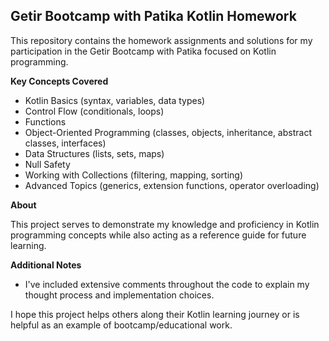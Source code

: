 ## Getir Bootcamp with Patika Kotlin Homework 

This repository contains the homework assignments and solutions for my participation in the Getir Bootcamp with Patika focused on Kotlin programming.

**Key Concepts Covered**

* Kotlin Basics (syntax, variables, data types)
* Control Flow (conditionals, loops)
* Functions
* Object-Oriented Programming (classes, objects, inheritance, abstract classes, interfaces)
* Data Structures (lists, sets, maps)
* Null Safety
* Working with Collections (filtering, mapping, sorting)
* Advanced Topics (generics, extension functions, operator overloading)

**About**

This project serves to demonstrate my knowledge and proficiency in Kotlin programming concepts while also acting as a reference guide for future learning.

**Additional Notes**

* I've included extensive comments throughout the code to explain my thought process and implementation choices.

I hope this project helps others along their Kotlin learning journey or is helpful as an example of bootcamp/educational work.
